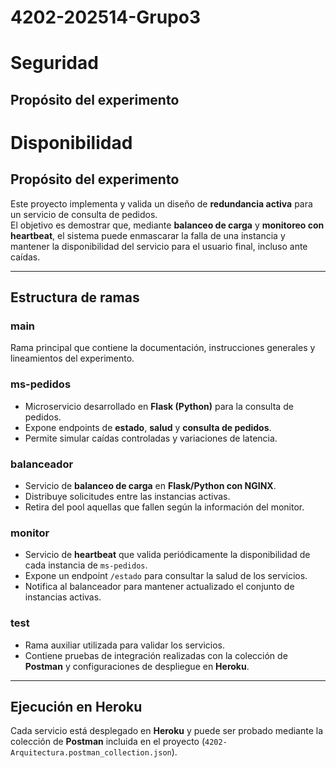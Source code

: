 # 4202-202514-Grupo3

# Seguridad
## Propósito del experimento


# Disponibilidad

## Propósito del experimento

Este proyecto implementa y valida un diseño de **redundancia activa** para un servicio de consulta de pedidos.  
El objetivo es demostrar que, mediante **balanceo de carga** y **monitoreo con heartbeat**, el sistema puede enmascarar la falla de una instancia y mantener la disponibilidad del servicio para el usuario final, incluso ante caídas.

---

## Estructura de ramas

### main
Rama principal que contiene la documentación, instrucciones generales y lineamientos del experimento.

### ms-pedidos
- Microservicio desarrollado en **Flask (Python)** para la consulta de pedidos.  
- Expone endpoints de **estado**, **salud** y **consulta de pedidos**.  
- Permite simular caídas controladas y variaciones de latencia.  

### balanceador
- Servicio de **balanceo de carga** en **Flask/Python con NGINX**.  
- Distribuye solicitudes entre las instancias activas.  
- Retira del pool aquellas que fallen según la información del monitor.  

### monitor
- Servicio de **heartbeat** que valida periódicamente la disponibilidad de cada instancia de `ms-pedidos`.  
- Expone un endpoint `/estado` para consultar la salud de los servicios.  
- Notifica al balanceador para mantener actualizado el conjunto de instancias activas.  

### test
- Rama auxiliar utilizada para validar los servicios.  
- Contiene pruebas de integración realizadas con la colección de **Postman** y configuraciones de despliegue en **Heroku**.  

---

## Ejecución en Heroku

Cada servicio está desplegado en **Heroku** y puede ser probado mediante la colección de **Postman** incluida en el proyecto (`4202-Arquitectura.postman_collection.json`).
